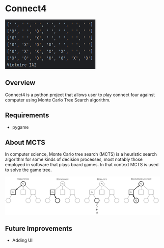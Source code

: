 # Connect4

![connect4 endgame](images/Capture.PNG)

## Overview
Connect4 is a python project that allows user to play connect four against computer using Monte Carlo Tree Search algorithm.

## Requirements

- pygame

## About MCTS
In computer science, Monte Carlo tree search (MCTS) is a heuristic search algorithm for some kinds of decision processes, most notably those employed in software that plays board games. In that context MCTS is used to solve the game tree. 

![MCTS algorithm](images/mcts.PNG)


## Future Improvements
- Adding UI 